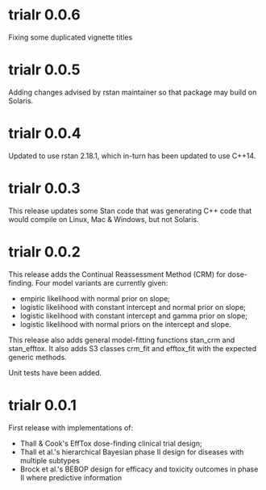 
# trialr 0.0.6

Fixing some duplicated vignette titles


# trialr 0.0.5

Adding changes advised by rstan maintainer so that package may build on Solaris.


# trialr 0.0.4

Updated to use rstan 2.18.1, which in-turn has been updated to use C++14.


# trialr 0.0.3

This release updates some Stan code that was generating C++ code that would 
compile on Linux, Mac & Windows, but not Solaris.


# trialr 0.0.2

This release adds the Continual Reassessment Method (CRM) for dose-finding. 
Four model variants are currently given: 
- empiric likelihood with normal prior on slope; 
- logistic likelihood with constant intercept and normal prior on slope; 
- logistic likelihood with constant intercept and gamma prior on slope; 
- logistic likelihood with normal priors on the intercept and slope.

This release also adds general model-fitting functions stan_crm and stan_efftox.
It also adds S3 classes crm_fit and efftox_fit with the expected generic methods.

Unit tests have been added.


# trialr 0.0.1

First release with implementations of: 
- Thall & Cook's EffTox dose-finding clinical trial design; 
- Thall et al.'s hierarchical Bayesian phase II design for diseases with multiple subtypes
- Brock et al.'s BEBOP design for efficacy and toxicity outcomes in phase II where predictive information
